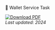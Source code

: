 📌 Wallet Service Task  

[![Download PDF](https://img.shields.io/badge/📄_Download_Full_PDF-important)](https://github.com/krysaDima/wallet-service/raw/main/Тестовое%20задание%20java.pdf)  
*Last updated: 2024*  
